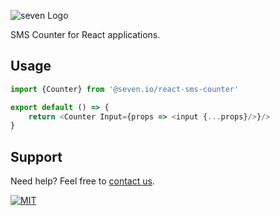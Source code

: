 ![](https://www.seven.io/wp-content/uploads/Logo.svg "seven Logo")

SMS Counter for React applications.

## Usage

```typescript jsx
import {Counter} from '@seven.io/react-sms-counter'

export default () => {
    return <Counter Input={props => <input {...props}/>}/>
}
```

## Support

Need help? Feel free to [contact us](https://www.seven.io/en/company/contact).

[![MIT](https://img.shields.io/badge/License-MIT-teal.svg)](LICENSE)
